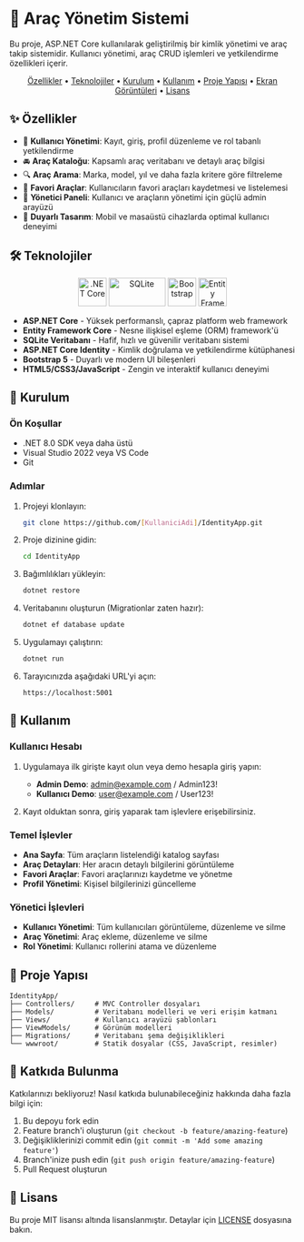 # 🚗 Araç Yönetim Sistemi


Bu proje, ASP.NET Core kullanılarak geliştirilmiş bir kimlik yönetimi ve araç takip sistemidir. Kullanıcı yönetimi, araç CRUD işlemleri ve yetkilendirme özellikleri içerir.

<p align="center">
  <a href="#özellikler">Özellikler</a> •
  <a href="#teknolojiler">Teknolojiler</a> •
  <a href="#kurulum">Kurulum</a> •
  <a href="#kullanım">Kullanım</a> •
  <a href="#proje-yapısı">Proje Yapısı</a> •
  <a href="#ekran-görüntüleri">Ekran Görüntüleri</a> •
  <a href="#lisans">Lisans</a>
</p>

## ✨ Özellikler

- 👤 **Kullanıcı Yönetimi**: Kayıt, giriş, profil düzenleme ve rol tabanlı yetkilendirme
- 🚘 **Araç Kataloğu**: Kapsamlı araç veritabanı ve detaylı araç bilgisi
- 🔍 **Araç Arama**: Marka, model, yıl ve daha fazla kritere göre filtreleme
- 💖 **Favori Araçlar**: Kullanıcıların favori araçları kaydetmesi ve listelemesi
- 👑 **Yönetici Paneli**: Kullanıcı ve araçların yönetimi için güçlü admin arayüzü
- 📱 **Duyarlı Tasarım**: Mobil ve masaüstü cihazlarda optimal kullanıcı deneyimi

## 🛠️ Teknolojiler

<p align="center">
  <img src="https://upload.wikimedia.org/wikipedia/commons/thumb/e/ee/.NET_Core_Logo.svg/220px-.NET_Core_Logo.svg.png" alt=".NET Core" width="50" height="50" />
  <img src="https://www.sqlite.org/images/sqlite370_banner.gif" alt="SQLite" width="100" height="50" />
  <img src="https://upload.wikimedia.org/wikipedia/commons/thumb/b/b2/Bootstrap_logo.svg/220px-Bootstrap_logo.svg.png" alt="Bootstrap" width="50" height="50" />
  <img src="https://upload.wikimedia.org/wikipedia/commons/thumb/e/ee/.NET_Core_Logo.svg/220px-.NET_Core_Logo.svg.png" alt="Entity Framework Core" width="50" height="50" />
</p>

- **ASP.NET Core** - Yüksek performanslı, çapraz platform web framework
- **Entity Framework Core** - Nesne ilişkisel eşleme (ORM) framework'ü
- **SQLite Veritabanı** - Hafif, hızlı ve güvenilir veritabanı sistemi
- **ASP.NET Core Identity** - Kimlik doğrulama ve yetkilendirme kütüphanesi
- **Bootstrap 5** - Duyarlı ve modern UI bileşenleri
- **HTML5/CSS3/JavaScript** - Zengin ve interaktif kullanıcı deneyimi

## 🚀 Kurulum

### Ön Koşullar

- .NET 8.0 SDK veya daha üstü
- Visual Studio 2022 veya VS Code
- Git

### Adımlar

1. Projeyi klonlayın:
   ```bash
   git clone https://github.com/[KullaniciAdi]/IdentityApp.git
   ```

2. Proje dizinine gidin:
   ```bash
   cd IdentityApp
   ```

3. Bağımlılıkları yükleyin:
   ```bash
   dotnet restore
   ```

4. Veritabanını oluşturun (Migrationlar zaten hazır):
   ```bash
   dotnet ef database update
   ```

5. Uygulamayı çalıştırın:
   ```bash
   dotnet run
   ```

6. Tarayıcınızda aşağıdaki URL'yi açın:
   ```
   https://localhost:5001
   ```

## 📘 Kullanım

### Kullanıcı Hesabı

1. Uygulamaya ilk girişte kayıt olun veya demo hesapla giriş yapın:
   - **Admin Demo**: admin@example.com / Admin123!
   - **Kullanıcı Demo**: user@example.com / User123!

2. Kayıt olduktan sonra, giriş yaparak tam işlevlere erişebilirsiniz.

### Temel İşlevler

- **Ana Sayfa**: Tüm araçların listelendiği katalog sayfası
- **Araç Detayları**: Her aracın detaylı bilgilerini görüntüleme
- **Favori Araçlar**: Favori araçlarınızı kaydetme ve yönetme
- **Profil Yönetimi**: Kişisel bilgilerinizi güncelleme

### Yönetici İşlevleri

- **Kullanıcı Yönetimi**: Tüm kullanıcıları görüntüleme, düzenleme ve silme
- **Araç Yönetimi**: Araç ekleme, düzenleme ve silme
- **Rol Yönetimi**: Kullanıcı rollerini atama ve düzenleme

## 📁 Proje Yapısı

```
IdentityApp/
├── Controllers/     # MVC Controller dosyaları
├── Models/          # Veritabanı modelleri ve veri erişim katmanı
├── Views/           # Kullanıcı arayüzü şablonları
├── ViewModels/      # Görünüm modelleri
├── Migrations/      # Veritabanı şema değişiklikleri
└── wwwroot/         # Statik dosyalar (CSS, JavaScript, resimler)
```

## 🤝 Katkıda Bulunma

Katkılarınızı bekliyoruz! Nasıl katkıda bulunabileceğiniz hakkında daha fazla bilgi için:

1. Bu depoyu fork edin
2. Feature branch'i oluşturun (`git checkout -b feature/amazing-feature`)
3. Değişikliklerinizi commit edin (`git commit -m 'Add some amazing feature'`)
4. Branch'inize push edin (`git push origin feature/amazing-feature`)
5. Pull Request oluşturun

## 📄 Lisans

Bu proje MIT lisansı altında lisanslanmıştır. Detaylar için [LICENSE](LICENSE) dosyasına bakın.
